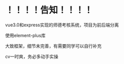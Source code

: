 # ！！！！告知！！！！

vue3.0和express实现的师德考核系统，项目为前后端分离

使用element-plus库

大致框架，细节未完善，有需要同学可以自行补充

cv一时爽，务必多动手实操

